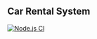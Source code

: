 ## Car Rental System
[![Node.js CI](https://github.com/AhernBlayne/CarRentalMEAN/actions/workflows/node.js.yml/badge.svg)](https://github.com/AhernBlayne/CarRentalMEAN/actions/workflows/node.js.yml)

